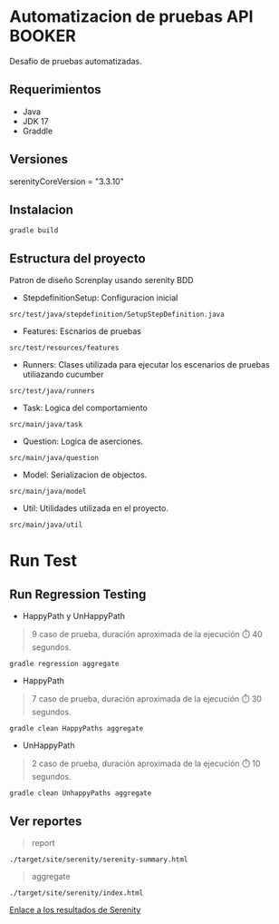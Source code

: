 # Automatizacion de pruebas API BOOKER

Desafio de pruebas automatizadas.

## Requerimientos
- Java
- JDK 17
- Graddle

## Versiones

serenityCoreVersion = "3.3.10"
## Instalacion

```
gradle build
```

## Estructura del proyecto

Patron de diseño Screnplay usando serenity BDD

- StepdefinitionSetup: Configuracion inicial

```
src/test/java/stepdefinition/SetupStepDefinition.java
```
- Features: Escnarios de pruebas
````
src/test/resources/features
````
- Runners: Clases utilizada para ejecutar los escenarios de pruebas utiliazando cucumber
````
src/test/java/runners
````
- Task: Logica del comportamiento
```
src/main/java/task
```
- Question: Logica de aserciones.
````
src/main/java/question
````
- Model: Serializacion de objectos.
````
src/main/java/model
````
- Util: Utilidades utilizada en el proyecto.
````
src/main/java/util
````

# Run Test

## Run Regression Testing

 - HappyPath y UnHappyPath

> 9 caso de prueba, duración aproximada de la ejecución ⏱️ 40 segundos.

````
gradle regression aggregate
````

- HappyPath
> 7 caso de prueba, duración aproximada de la ejecución ⏱️ 30 segundos.

````
gradle clean HappyPaths aggregate
````

- UnHappyPath
> 2 caso de prueba, duración aproximada de la ejecución ⏱️ 10 segundos.

````
gradle clean UnhappyPaths aggregate
````


## Ver reportes

> report
```
./target/site/serenity/serenity-summary.html
```

> aggregate
```
./target/site/serenity/index.html
```
[Enlace a los resultados de Serenity](target/site/serenity/index.html)

